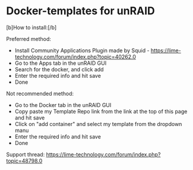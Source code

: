 # Docker-templates for unRAID

[b]How to install:[/b]

Preferred method:
 - Install Community Applications Plugin made by Squid - https://lime-technology.com/forum/index.php?topic=40262.0
 - Go to the Apps tab in the unRAID GUI
 - Search for the docker, and click add
 - Enter the required info and hit save
 - Done

Not recommended method: 
 - Go to the Docker tab in the unRAID GUI
 - Copy paste my Template Repo link from the link at the top of this page and hit save
 - Click on "add container" and select my template from the dropdown manu
 - Enter the required info and hit save
 - Done
 
Support thread: https://lime-technology.com/forum/index.php?topic=48798.0
